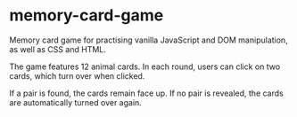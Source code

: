 # memory-card-game

Memory card game for practising vanilla JavaScript and DOM manipulation, as well as CSS and HTML.

<p>
The game features 12 animal cards. In each round, users can click on two cards, which turn over when clicked. 
<p
>If a pair is found, the cards remain face up. If no pair is revealed, the cards are automatically turned over again.
